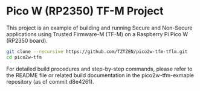 # Pico W (RP2350) TF-M Project
This project is an example of building and running Secure and Non-Secure applications using Trusted Firmware-M (TF-M) on a Raspberry Pi Pico W (RP2350 board).

```bash
git clone --recursive https://github.com/TZTZEN/pico2w-tfm-tflm.git
cd pico2w-tfm
```
For detailed build procedures and step-by-step commands, please refer to the README file or related build documentation in the pico2w-tfm-exmaple repository (as of commit d8e4261).

